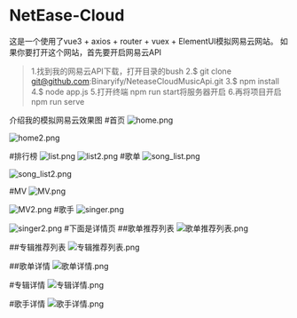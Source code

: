 # NetEase-Cloud
这是一个使用了vue3 + axios + router + vuex + ElementUI模拟网易云网站。
如果你要打开这个网站，首先要开启网易云API
>1.找到我的网易云API下载，打开目录的bush
>2.$ git clone git@github.com:Binaryify/NeteaseCloudMusicApi.git
>3.$ npm install
>4.$ node app.js
>5.打开终端 npm run start将服务器开启
>6.再将项目开启 npm run serve

介绍我的模拟网易云效果图
#首页
![home.png](https://upload-images.jianshu.io/upload_images/27278342-f7dffc4a5d8c0444.png?imageMogr2/auto-orient/strip%7CimageView2/2/w/1240)

![home2.png](https://upload-images.jianshu.io/upload_images/27278342-a8c5a70270b4adbf.png?imageMogr2/auto-orient/strip%7CimageView2/2/w/1240)

#排行榜
![list.png](https://upload-images.jianshu.io/upload_images/27278342-b0e3433e8f9865c3.png?imageMogr2/auto-orient/strip%7CimageView2/2/w/1240)
![list2.png](https://upload-images.jianshu.io/upload_images/27278342-c6adfa02e09d2aa0.png?imageMogr2/auto-orient/strip%7CimageView2/2/w/1240)
#歌单
![song_list.png](https://upload-images.jianshu.io/upload_images/27278342-fbdf58d3115e8d88.png?imageMogr2/auto-orient/strip%7CimageView2/2/w/1240)

![song_list2.png](https://upload-images.jianshu.io/upload_images/27278342-77d6b4c6a704526f.png?imageMogr2/auto-orient/strip%7CimageView2/2/w/1240)

#MV
![MV.png](https://upload-images.jianshu.io/upload_images/27278342-667b832bec1591ab.png?imageMogr2/auto-orient/strip%7CimageView2/2/w/1240)

![MV2.png](https://upload-images.jianshu.io/upload_images/27278342-fa997dad90d05e27.png?imageMogr2/auto-orient/strip%7CimageView2/2/w/1240)
#歌手
![singer.png](https://upload-images.jianshu.io/upload_images/27278342-1159c6f408b71b9c.png?imageMogr2/auto-orient/strip%7CimageView2/2/w/1240)

![singer2.png](https://upload-images.jianshu.io/upload_images/27278342-11913a50ccd2f8dc.png?imageMogr2/auto-orient/strip%7CimageView2/2/w/1240)
#下面是详情页
##歌单推荐列表
![歌单推荐列表.png](https://upload-images.jianshu.io/upload_images/27278342-53c99f4c8c9de0f4.png?imageMogr2/auto-orient/strip%7CimageView2/2/w/1240)

##专辑推荐列表
![专辑推荐列表.png](https://upload-images.jianshu.io/upload_images/27278342-40895464d527e44d.png?imageMogr2/auto-orient/strip%7CimageView2/2/w/1240)

##歌单详情
![歌单详情.png](https://upload-images.jianshu.io/upload_images/27278342-38116e5f0203c1bc.png?imageMogr2/auto-orient/strip%7CimageView2/2/w/1240)

#专辑详情
![专辑详情.png](https://upload-images.jianshu.io/upload_images/27278342-bbb581fa86620a38.png?imageMogr2/auto-orient/strip%7CimageView2/2/w/1240)

#歌手详情
![歌手详情.png](https://upload-images.jianshu.io/upload_images/27278342-ad6f5ce16e6ace9d.png?imageMogr2/auto-orient/strip%7CimageView2/2/w/1240)

